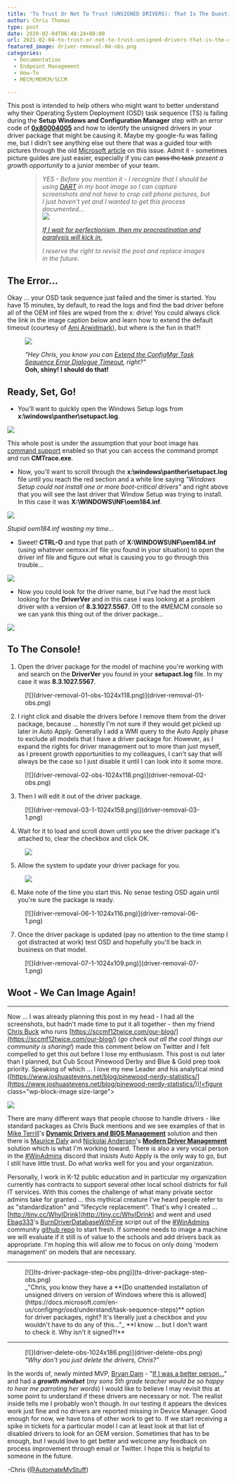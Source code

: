 ```yaml
---
title: 'To Trust Or Not To Trust (UNSIGNED DRIVERS): That Is The Question'
author: Chris Thomas
type: post
date: 2020-02-04T06:48:24+00:00
url: 2021-02-04-to-trust-or-not-to-trust-unsigned-drivers-that-is-the-question/
featured_image: driver-removal-04-obs.png
categories:
  - Documentation
  - Endpoint Management
  - How-To
  - MECM/MEMCM/SCCM

---
```

 

This post is intended to help others who might want to better understand why their Operating System Deployment (OSD) task sequence (TS) is failing during the **Setup Windows and Configuration Manager** step with an error code of **[0x80004005](https://twitter.com/TheNotoriousDRR/status/1163132463843106818)** and how to identify the unsigned drivers in your driver package that might be causing it. Maybe my google-fu was failing me, but I didn't see anything else out there that was a guided tour with pictures through the old [Microsoft article](https://support.microsoft.com/en-us/help/2012889/configmgr-2007-windows-setup-fails-when-installing-drivers-during-an-c) on this issue. Admit it - sometimes picture guides are just easier, especially if you can <s>pass the task</s> _present a growth opportunity_ to a junior member of your team.

<div class="wp-block-group">
  <div class="wp-block-group__inner-container">
  </div>
</div><figure class="wp-block-pullquote">

> _YES - Before you mention it - I recognize that I should be using&nbsp;[DART](https://github.com/AdamGrossTX/PowershellScripts/tree/master/ConfigMgr/BootImage)&nbsp;in my boot image so I can capture screenshots and not have to crop cell phone pictures, but I just haven't yet and I wanted to get this process documented_...  
> [![](OCDame_Am-I-Crazy_002.png)](http://www.ravishly.com/you-arent-lazy-youre-just-terrified-paralysis-and-perfectionism-mental-health)
> 
> _[If I wait for perfectionism, then my procrastination and paralysis will kick in.](http://www.ravishly.com/you-arent-lazy-youre-just-terrified-paralysis-and-perfectionism-mental-health)_ 
> 
> <cite>*<em>I reserve the right to revisit the post and replace images in the future.</em>* </cite></figure> 

## The Error...

Okay ... your OSD task sequence just failed and the timer is started. You have 15 minutes, by default, to read the logs and find the bad driver before all of the OEM inf files are wiped from the x: drive! You could always click the link in the image caption below and learn how to extend the default timeout (courtesy of [Ami Arwidmark](https://twitter.com/AArwidmark)), but where is the fun in that?! <figure class="wp-block-image size-large">

[![](osd-fail-01-obs-1024x570.png)](osd-fail-01-obs.png)<figcaption> _"Hey Chris, you know you can [Extend the ConfigMgr Task Sequence Error Dialogue Timeout](https://deploymentresearch.com/extend-the-configmgr-task-sequence-error-dialogue-timeout/), right?"_  
**Ooh, shiny! I should do that!**</figcaption></figure> 

## Ready, Set, Go!

  * You'll want to quickly open the Windows Setup logs from **x:\windows\panther\setupact.log**.<figure class="wp-block-image size-large">

[![](osd-fail-02-obs-1024x571.png)](osd-fail-02-obs.png)<figcaption> This whole post is under the assumption that your boot image has [command support](https://docs.microsoft.com/en-us/configmgr/osd/get-started/manage-boot-images) enabled so that you can access the command prompt and run **CMTrace.exe**. </figcaption></figure> 

  * Now, you'll want to scroll through the **x:\windows\panther\setupact.log** file until you reach the red section and a white line saying _"Windows Setup could not install one or more boot-critical drivers"_ and right above that you will see the last driver that Window Setup was trying to install. In this case it was **X:\WINDOWS\INF\oem184.inf**.<figure class="wp-block-image size-large">

[![](osd-fail-03-obs-1024x589.png)](osd-fail-03-obs.png)<figcaption>_Stupid oem184.inf wasting my time..._</figcaption></figure> 

  * Sweet! **CTRL-O** and type that path of **X:\WINDOWS\INF\oem184.inf** (using whatever oemxxx.inf file you found in your situation) to open the driver inf file and figure out what is causing you to go through this trouble... <figure class="wp-block-image size-large">

[![](osd-fail-04-obs-1024x604.png)](osd-fail-04-obs.png)</figure> 

  * Now you could look for the driver name, but I've had the most luck looking for the **DriverVer** and in this case I was looking at a problem driver with a version of **8.3.1027.5567**. Off to the #MEMCM console so we can yank this thing out of the driver package...<figure class="wp-block-image size-large">

[![](osd-fail-05-obs-1024x725.png)](osd-fail-05-obs.png)</figure> 

## To The Console!

<ol start="1">
  <li>
    Open the driver package for the model of machine you're working with and search on the <strong>DriverVer</strong> you found in your <strong>setupact.log</strong> file. In my case it was <strong>8.3.1027.5567</strong>.
  </li>
</ol>

<div class="wp-block-image">
  <figure class="aligncenter size-large">[![](driver-removal-01-obs-1024x118.png)](driver-removal-01-obs.png)</figure>
</div>

<ol start="2">
  <li>
    I right click and disable the drivers before I remove them from the driver package, because ... honestly I'm not sure if they would get picked up later in Auto Apply. Generally I add a WMI query to the Auto Apply phase to exclude all models that I have a driver package for. However, as I expand the rights for driver management out to more than just myself, as I present growth opportunities to my colleagues, I can't say that will always be the case so I just disable it until I can look into it some more.
  </li>
</ol>

<div class="wp-block-image">
  <figure class="aligncenter size-large">[![](driver-removal-02-obs-1024x118.png)](driver-removal-02-obs.png)</figure>
</div>

<ol start="3">
  <li>
    Then I will edit it out of the driver package.
  </li>
</ol>

<div class="wp-block-image">
  <figure class="aligncenter size-large">[![](driver-removal-03-1-1024x158.png)](driver-removal-03-1.png)</figure>
</div>

<ol start="4">
  <li>
    Wait for it to load and scroll down until you see the driver package it's attached to, clear the checkbox and click OK.
  </li>
</ol><figure class="wp-block-image size-large">

[![](driver-removal-04-obs-1.png)](driver-removal-04-obs-1.png)</figure> 

<ol start="5">
  <li>
    Allow the system to update your driver package for you.
  </li>
</ol><figure class="wp-block-image size-large">

[![](driver-removal-05-1.png)](driver-removal-05-1.png)</figure> 

<ol start="6">
  <li>
    Make note of the time you start this. No sense testing OSD again until you're sure the package is ready.
  </li>
</ol>

<div class="wp-block-image">
  <figure class="aligncenter size-large">[![](driver-removal-06-1-1024x116.png)](driver-removal-06-1.png)</figure>
</div>

<ol start="7">
  <li>
    Once the driver package is updated (pay no attention to the time stamp I got distracted at work) test OSD and hopefully you'll be back in business on that model.
  </li>
</ol>

<div class="wp-block-image">
  <figure class="aligncenter size-large">[![](driver-removal-07-1-1024x109.png)](driver-removal-07-1.png)</figure>
</div>

## Woot - We Can Image Again!

<hr class="wp-block-separator" />

Now ... I was already planning this post in my head - I had all the screenshots, but hadn't made time to put it all together - then my friend [Chris Buck](https://twitter.com/SCCMF12TWICE) who runs [https://sccmf12twice.com/our-blog/](https://sccmf12twice.com/our-blog/) (_go check out all the cool things our community is sharing!_) made this comment below on Twitter and I felt compelled to get this out before I lose my enthusiasm. This post is out later than I planned, but Cub Scout Pinewood Derby and Blue & Gold prep took priority. Speaking of which ... I love my new Leader and his analytical mind ([https://www.joshuastevens.net/blog/pinewood-nerdy-statistics/](https://www.joshuastevens.net/blog/pinewood-nerdy-statistics/))!<figure class="wp-block-image size-large">

[![](chris-buck-drivers.png)](https://twitter.com/SCCMF12TWICE/status/1207736790804783104)</figure> 

There are many different ways that people choose to handle drivers - like standard packages as Chris Buck mentions and we see examples of that in [Mike Terrill](https://twitter.com/miketerrill)'s **[Dynamic Drivers and BIOS Management](https://miketerrill.net/2017/09/10/configuration-manager-dynamic-drivers-bios-management-with-total-control-part-1/)** solution and then there is [Maurice Daly](https://twitter.com/modaly_it) and [Nickolaj Andersen](https://twitter.com/NickolajA)'s **[Modern Driver Management](https://www.scconfigmgr.com/modern-driver-management/)** solution which is what I'm working toward. There is also a very vocal person in the [#WinAdmins](https://www.winadmins.chat/) discord that insists Auto Apply is the only way to go, but I still have little trust. Do what works well for you and your organization.

Personally, I work in K-12 public education and in particular my organization currently has contracts to support several other local school districts for full IT services. With this comes the challenge of what many private sector admins take for granted ... this mythical creature I've heard people refer to as "standardization" and "lifecycle replacement". That's why I created ... [http://tiny.cc/WhyIDrink](http://tiny.cc/WhyIDrink) and went and used [Ebag333](https://twitter.com/Ebag333)'s [BurnDriverDatabaseWithFire](https://github.com/winadminsdotorg/SystemCenterConfigMgr/blob/master/Scripts/Drivers/BurnDriverDatabaseWithFire.ps1) script out of the [#WinAdmins](https://www.winadmins.chat/) community [github repo](https://github.com/winadminsdotorg/SystemCenterConfigMgr/) to start fresh. If someone needs to image a machine we will evaluate if it still is of value to the schools and add drivers back as appropriate. I'm hoping this will allow me to focus on only doing 'modern management' on models that are necessary.

<hr class="wp-block-separator" />
<figure class="wp-block-image size-large">
[![](ts-driver-package-step-obs.png)](ts-driver-package-step-obs.png)<figcaption> _"Chris, you know they have a **[Do unattended installation of unsigned drivers on version of Windows where this is allowed](https://docs.microsoft.com/en-us/configmgr/osd/understand/task-sequence-steps)** option for driver packages, right? It's literally just a checkbox and you wouldn't have to do any of this..."_  
**I know ... but I don't want to check it. Why isn't it signed?!**</figcaption></figure> 

<hr class="wp-block-separator" />

<div class="wp-block-image">
  <figure class="aligncenter size-large">[![](driver-delete-obs-1024x186.png)](driver-delete-obs.png)<figcaption> <em>"Why don't you just delete the drivers, Chris?"</em> </figcaption></figure>
</div>

In the words of, newly minted MVP, [Bryan Dam](https://twitter.com/bdam555) - "[If I was a better person...](https://damgoodadmin.com/2017/11/05/fully-automate-software-update-maintenance-in-cm/)" and had a _**growth mindset**_ (_my sons 5th grade teacher would be so happy to hear me parroting her words_) I would like to believe I may revisit this at some point to understand if these drivers are necessary or not. The realist inside tells me I probably won't though. In our testing it appears the devices work just fine and no drivers are reported missing in Device Manager. Good enough for now, we have tons of other work to get to. If we start receiving a spike in tickets for a particular model I can at least look at that list of disabled drivers to look for an OEM version. Sometimes that has to be enough, but I would love to get better and welcome any feedback on process improvement through email or Twitter. I hope this is helpful to someone in the future.

-Chris ([@AutomateMyStuff](https://twitter.com/AutomateMyStuff))
